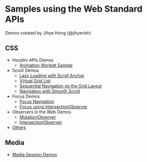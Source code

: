 # Samples using the Web Standard APIs

Demos created by Jihye Hong (@jihyerish)

## CSS
* Houdini APIs Demos
   * [Animation Worklet Sample](https://jihyerish.github.io/demos/houdini-test/parallax-scrolling-compositor-worklet/)
* Scroll Demos
   * [Lazy Loading with Scroll Anchor](https://jihyerish.github.io/demos/scroll-with-focus/lazyLoading.html)
   * [Virtual Grid List](https://jihyerish.github.io/demos/virtual-grid-list/)
   * [Sequential Navigation on the Grid Layout](https://jihyerish.github.io/demos/focus-grid/index.html)
   * [Navigation with Smooth Scroll](https://jihyerish.github.io/scroll-with-focus/)
* Focus Demos
  * [Focus Navigation](https://jihyerish.github.io/demos/all-about-focus/)
  * [Focus using IntersectionObserver](https://jihyerish.github.io/demos/focus-with-intersectionObserver/)
* Observers in the Web Demos
  * [MutationObserver](https://jihyerish.github.io/demos/observers-sample/mutation-observer)
  * [IntersectionObserver](https://jihyerish.github.io/demos/bservers-sample/intersection-observer)
* [Others](https://jihyerish.github.io/web-standards)

## Media
* [Media Session Demos](https://jihyerish.github.io/demos/media-session-demo/mymediaplayer)
